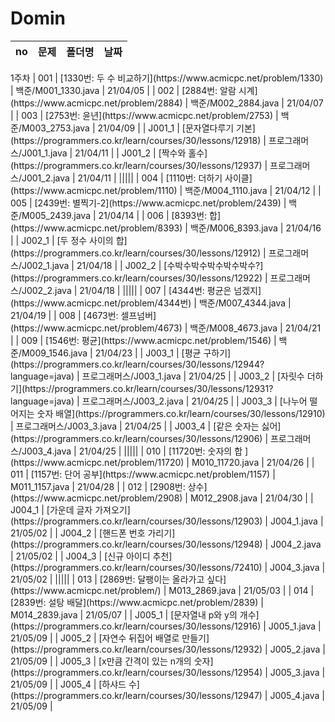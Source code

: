  # Domin


|no|문제|폴더명|날짜|
|------|--------------------------------------------------------------------------------|---------------|----------|
<td colspan=4>1주차
| 001 | [1330번: 두 수 비교하기](https://www.acmicpc.net/problem/1330)                                           | 백준/M001_1330.java | 21/04/05 |
| 002 | [2884번: 알람 시계](https://www.acmicpc.net/problem/2884)                                                | 백준/M002_2884.java | 21/04/07 |
| 003 | [2753번: 윤년](https://www.acmicpc.net/problem/2753)                                                     | 백준/M003_2753.java | 21/04/09 |
| J001_1 | [문자열다루기 기본](https://programmers.co.kr/learn/courses/30/lessons/12918)                         | 프로그래머스/J001_1.java    | 21/04/11 |
| J001_2 | [짝수와 홀수](https://programmers.co.kr/learn/courses/30/lessons/12937)                               | 프로그래머스/J001_2.java    | 21/04/11 |
|||||
| 004 | [1110번: 더하기 사이클](https://www.acmicpc.net/problem/1110)                                            | 백준/M004_1110.java | 21/04/12 |
| 005 | [2439번: 별찍기-2](https://www.acmicpc.net/problem/2439)                                                 | 백준/M005_2439.java | 21/04/14 |
| 006 | [8393번: 합](https://www.acmicpc.net/problem/8393)                                                       | 백준/M006_8393.java | 21/04/16 |
| J002_1 | [두 정수 사이의 합](https://programmers.co.kr/learn/courses/30/lessons/12912)                         | 프로그래머스/J002_1.java    | 21/04/18 |
| J002_2 | [수박수박수박수박수박수?](https://programmers.co.kr/learn/courses/30/lessons/12922)                    | 프로그래머스/J002_2.java    | 21/04/18 |
|||||
| 007 | [4344번: 평균은 넘겠지](https://www.acmicpc.net/problem/4344번)                                          | 백준/M007_4344.java | 21/04/19 |
| 008 | [4673번: 셀프넘버](https://www.acmicpc.net/problem/4673)                                                 | 백준/M008_4673.java | 21/04/21 |
| 009 | [1546번: 평균](https://www.acmicpc.net/problem/1546)                                                     | 백준/M009_1546.java | 21/04/23 |
| J003_1 | [평균 구하기](https://programmers.co.kr/learn/courses/30/lessons/12944?language=java)                  | 프로그래머스/J003_1.java    | 21/04/25 |
| J003_2 | [자릿수 더하기](https://programmers.co.kr/learn/courses/30/lessons/12931?language=java)                | 프로그래머스/J003_2.java    | 21/04/25 |
| J003_3 | [나누어 떨어지는 숫자 배열](https://programmers.co.kr/learn/courses/30/lessons/12910)                  | 프로그래머스/J003_3.java    | 21/04/25 |
| J003_4 | [같은 숫자는 싫어](https://programmers.co.kr/learn/courses/30/lessons/12906)                           | 프로그래머스/J003_4.java    | 21/04/25 |
|||||
| 010 | [11720번: 숫자의 합 ](https://www.acmicpc.net/problem/11720)                                              | M010_11720.java | 21/04/26 |
| 011 | [1157번: 단어 공부](https://www.acmicpc.net/problem/1157)                                                 | M011_1157.java | 21/04/28 |
| 012 | [2908번: 상수](https://www.acmicpc.net/problem/2908)                                                      | M012_2908.java | 21/04/30 |
| J004_1 | [가운데 글자 가져오기](https://programmers.co.kr/learn/courses/30/lessons/12903)                        | J004_1.java | 21/05/02 |
| J004_2 | [핸드폰 번호 가리기](https://programmers.co.kr/learn/courses/30/lessons/12948)                          | J004_2.java | 21/05/02 |
| J004_3 | [신규 아이디 추천](https://programmers.co.kr/learn/courses/30/lessons/72410)                            | J004_3.java | 21/05/02 |
|||||
| 013 | [2869번: 달팽이는 올라가고 싶다](https://www.acmicpc.net/problem/)                                        | M013_2869.java | 21/05/03 |
| 014 | [2839번: 설탕 배달](https://www.acmicpc.net/problem/2839)                                                 | M014_2839.java | 21/05/07 |
| J005_1 | [문자열내 p와 y의 개수](https://programmers.co.kr/learn/courses/30/lessons/12916)                      | J005_1.java | 21/05/09 |
| J005_2 | [자연수 뒤집어 배열로 만들기](https://programmers.co.kr/learn/courses/30/lessons/12932)                 | J005_2.java | 21/05/09 |
| J005_3 | [x만큼 간격이 있는 n개의 숫자](https://programmers.co.kr/learn/courses/30/lessons/12954)                | J005_3.java | 21/05/09 |
| J005_4 | [하샤드 수](https://programmers.co.kr/learn/courses/30/lessons/12947)                                  | J005_4.java | 21/05/09 |

